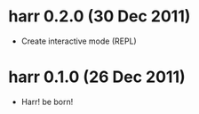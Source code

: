 # harr 0.2.0 (30 Dec 2011)

+ Create interactive mode (REPL)

# harr 0.1.0 (26 Dec 2011)

+ Harr! be born!
